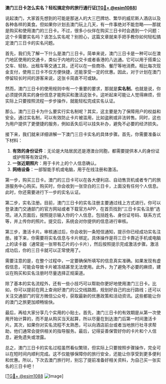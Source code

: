 **澳门三日卡怎么实名？轻松搞定你的旅行通行证[[TG💪+ @esim1088](https://t.me/s/esim1088)]**

说起澳门，大家首先想到的可能是那迷人的大三巴牌坊、繁华的威尼斯人酒店以及各种各样的美食。但如果你计划去澳门玩上几天，有一件事绝对不能忽略——那就是购买和使用澳门的三日卡。不过，很多小伙伴在购买三日卡时会遇到一个问题：这个卡需要实名吗？该怎么实名呢？别担心，这篇文章就来手把手教你如何轻松搞定澳门三日卡的实名问题。

首先，我们先了解一下什么是澳门三日卡。简单来说，澳门三日卡是一种可以在澳门地区使用的交通卡，类似于内地的公交卡或者香港的八达通。它可以用于搭乘公交车、轻轨、出租车等交通工具，还可以在一些商场、餐厅等地消费。相比每次现金支付，使用三日卡不仅方便快捷，还能享受一定的优惠。因此，对于计划在澳门停留较长时间的游客来说，这张卡简直不可或缺。

然而，澳门三日卡的使用规则中有一个重要的要求，那就是**实名制**。也就是说，你必须提供真实的身份信息才能购买和激活这张卡。这听起来可能让人觉得麻烦，但实际上只要按照流程一步步操作，就能轻松完成实名认证。

那么，澳门三日卡为什么要实行实名制呢？其实，这主要是为了保障用户的权益和安全。通过实名制，可以有效防止卡片被滥用，比如盗刷或非法转售。同时，这也为用户提供了更便捷的服务，例如丢失后可以挂失补办，避免不必要的经济损失。

接下来，我们就来详细讲解一下澳门三日卡实名的具体步骤。首先，你需要准备以下材料：

1. **有效的身份证件**：无论是大陆居民还是港澳台同胞，都需要提供本人的身份证或护照等有效证件。
2. **一张近期照片**：用于卡片上的个人信息确认。
3. **网络设备**：一部智能手机或电脑，用于在线注册和激活。

第一步，购买三日卡。澳门的三日卡可以在各大便利店、自动售货机或者专门的旅游服务中心购买。购买时，你会收到一张空白的三日卡，上面没有任何个人信息。此时，你还需要进行下一步的实名认证。

第二步，实名注册。目前，澳门三日卡的实名注册主要通过线上方式进行。你可以登录澳门交通部门的官方网站或者下载官方APP，在首页找到“三日卡实名注册”选项。进入页面后，按照提示输入你的个人信息，包括姓名、身份证号码、联系方式等，并上传你的照片。提交后，系统会对你提供的信息进行审核。

第三步，激活卡片。审核通过后，你会收到一条短信通知，提示你已经成功实名注册。接下来，你需要将实名信息与卡片绑定。具体操作是将三日卡靠近手机或电脑上的读卡器（通常是一张带有芯片的小卡片），然后按照提示完成激活步骤。激活成功后，你的三日卡就可以正常使用了。

需要注意的是，在整个过程中，一定要确保所填写的信息真实准确。如果发现有虚假信息，可能会导致卡片被冻结甚至无法使用。此外，为了避免不必要的麻烦，建议在购买和实名注册时尽量选择正规渠道。

除了基本的实名流程外，还有一些小技巧可以帮助你更好地使用澳门三日卡。比如，你可以提前在网上查询好澳门的公交线路图，规划好自己的出行路线；还可以关注交通部门的官方微信公众号，获取最新的优惠政策和活动资讯。这些都能让你的澳门之旅更加顺畅愉快。

最后，再给大家分享几个实用的小贴士。首先，澳门三日卡的有效期是从第一次使用开始计算的，而不是从购买当天起算，所以尽量在到达澳门后第一时间激活卡片。其次，如果你对实名流程不太熟悉，可以向酒店前台或者当地旅行社寻求帮助，他们通常会提供相关的指导服务。最后，记得妥善保管好你的卡片和个人信息，避免遗失或泄露。

总之，澳门三日卡的实名过程虽然看似繁琐，但实际上只要按照步骤操作，完全可以在短时间内顺利完成。这不仅能够保障你的旅行安全，还能让你享受到更多便利和优惠。所以，下次去澳门旅行时，别忘了提前准备好相关资料，为自己买一张实名的三日卡吧！

[[TG💪+ @esim1088](https://t.me/s/esim1088) ![Image](https://i.postimg.cc/4NQfJmqS/Snipaste-2025-05-13-00-14-12.png)]